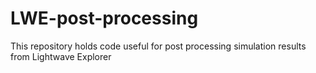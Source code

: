 # LWE-post-processing
This repository holds code useful for post processing simulation results from Lightwave Explorer
